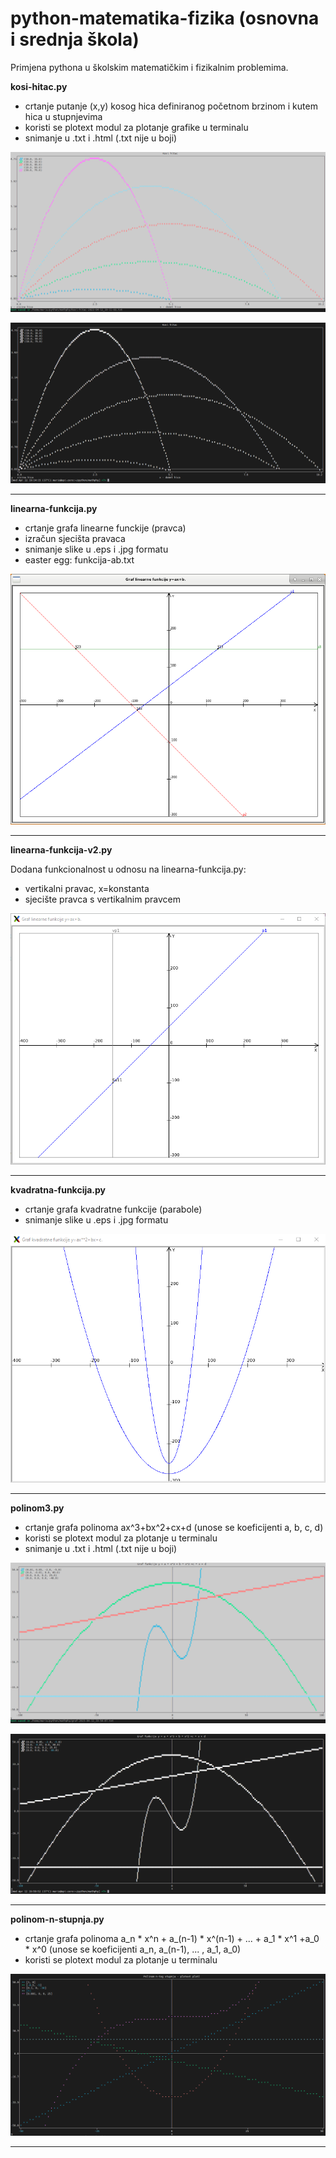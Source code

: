 # python-matematika-fizika (osnovna i srednja škola)
Primjena pythona u školskim matematičkim i fizikalnim problemima.

**kosi-hitac.py**
  - crtanje putanje (x,y) kosog hica definiranog početnom brzinom i kutem hica u stupnjevima
  - koristi se plotext modul za plotanje grafike u terminalu
  - snimanje u .txt i .html (.txt nije u boji)

![My Image](images/kosi-hitac.png)

![My Image](images/kosi-hitac-txt.png)

<hr>

**linearna-funkcija.py**
  - crtanje grafa linearne funckije (pravca)
  - izračun sjecišta pravaca
  - snimanje slike u .eps i .jpg formatu
  - easter egg: funkcija-ab.txt
  
![My Image](images/linearne-funkcije.png)

<hr>

**linearna-funkcija-v2.py**

  Dodana funkcionalnost u odnosu na linearna-funkcija.py:
  - vertikalni pravac, x=konstanta
  - sjecište pravca s vertikalnim pravcem

![My Image](images/linearne-funkcije-v2.png)

<hr>

**kvadratna-funkcija.py**
  - crtanje grafa kvadratne funkcije (parabole)
  - snimanje slike u .eps i .jpg formatu

![My Image](images/kvadratna-funkcija.png)

<hr>

**polinom3.py**
  - crtanje grafa polinoma ax^3+bx^2+cx+d (unose se koeficijenti a, b, c, d)
  - koristi se plotext modul za plotanje u terminalu
  - snimanje u .txt i .html (.txt nije u boji)

![My Image](images/grafovi.png)

![My Image](images/grafovi-txt.png)

<hr>

**polinom-n-stupnja.py**
  - crtanje grafa polinoma a_n * x^n + a_(n-1) * x^(n-1) + ... + a_1 * x^1 +a_0 * x^0 (unose se koeficijenti a_n, a_(n-1), ... , a_1, a_0)
  - koristi se plotext modul za plotanje u terminalu

![My Image](images/polinom-n.png)

<hr>

